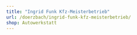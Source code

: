 ```yaml
---
title: "Ingrid Funk Kfz-Meisterbetrieb"
url: /doerzbach/ingrid-funk-kfz-meisterbetrieb/
shop: Autowerkstatt
---
```

